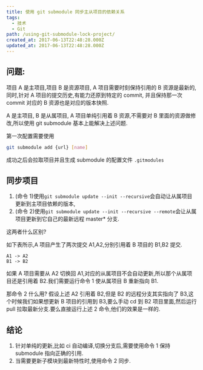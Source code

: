```yaml
---
title: 使用 git submodule 同步主从项目的依赖关系
tags:
  - 技术
  - Git
path: /using-git-submodule-lock-project/
created_at: 2017-06-13T22:48:28.000Z
updated_at: 2017-06-13T22:48:28.000Z
---
```


## 问题:

项目 A 是主项目,项目 B 是资源项目, A 项目需要时刻保持引用的 B 资源是最新的,同时,针对 A 项目的提交历史,有能力还原到特定的 commit, 并且保持那一次 commit 对应的 B 资源也是对应的版本快照.

A 是主项目, B 是从属项目, A 项目单纯引用着 B 资源,不需要对 B 里面的资源做修改,所以使用 git submodule 基本上能解决上述问题.

第一次配置需要使用

```bash
git submodule add {url} [name]
```

成功之后会拉取项目并且生成 submodule 的配置文件 `.gitmodules`

## 同步项目

1.  (命令 1)使用`git submodule update --init --recursive`会自动让从属项目更新到主项目依赖的版本,
2.  (命令 2)使用`git submodule update --init --recursive --remote`会让从属项目更新到它自己的最新远程 master\* 分支.

这两者什么区别?

如下表所示,A 项目产生了两次提交 A1,A2,分别引用着 B 项目的 B1,B2 提交.

```text
A1 -> A2
B1 -> B2
```

如果 A 项目需要从 A2 切换回 A1,对应的从属项目不会自动更新,所以那个从属项目还是引用着 B2.我们需要运行命令 1 使从属项目 B 重新指向 B1.

那命令 2 什么用? 假设上述 A2 引用着 B2,但是 B2 的远程分支其实指向了 B3,这个时候我们如果想更新 B 项目的引用到 B3,要么手动 cd 到 B2 项目里面,然后运行 pull 拉取最新分支.要么直接运行上述 2 命令,他们的效果是一样的.

## 结论

1.  针对单纯的更新,比如 ci 自动编译,切换分支后,需要使用命令 1 保持 submodule 指向正确的引用.
2.  当需要更新子模块到最新特性时,使用命令 2 同步.
